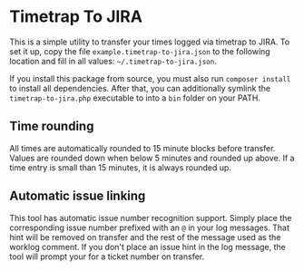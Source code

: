 # Timetrap To JIRA

This is a simple utility to transfer your times logged via timetrap to JIRA. To
set it up, copy the file ```example.timetrap-to-jira.json``` to the following
location and fill in all values: ```~/.timetrap-to-jira.json```.

If you install this package from source, you must also run
```composer install``` to install all dependencies. After that, you can
additionally symlink the ```timetrap-to-jira.php``` executable to into a
```bin``` folder on your PATH.

## Time rounding
All times are automatically rounded to 15 minute blocks before transfer. Values
are rounded down when below 5 minutes and rounded up above. If a time entry is
small than 15 minutes, it is always rounded up.

## Automatic issue linking
This tool has automatic issue number recognition support. Simply place the
corresponding issue number prefixed with an ```@``` in your log messages. That
hint will be removed on transfer and the rest of the message used as the worklog
comment. If you don't place an issue hint in the log message, the tool will
prompt your for a ticket number on transfer.